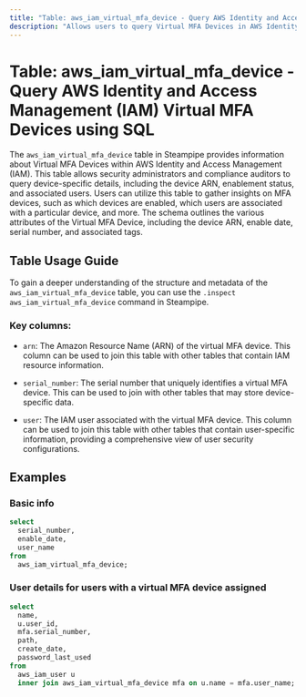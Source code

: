 ```yaml
---
title: "Table: aws_iam_virtual_mfa_device - Query AWS Identity and Access Management (IAM) Virtual MFA Devices using SQL"
description: "Allows users to query Virtual MFA Devices in AWS Identity and Access Management (IAM)."
---
```


# Table: aws_iam_virtual_mfa_device - Query AWS Identity and Access Management (IAM) Virtual MFA Devices using SQL

The `aws_iam_virtual_mfa_device` table in Steampipe provides information about Virtual MFA Devices within AWS Identity and Access Management (IAM). This table allows security administrators and compliance auditors to query device-specific details, including the device ARN, enablement status, and associated users. Users can utilize this table to gather insights on MFA devices, such as which devices are enabled, which users are associated with a particular device, and more. The schema outlines the various attributes of the Virtual MFA Device, including the device ARN, enable date, serial number, and associated tags.

## Table Usage Guide

To gain a deeper understanding of the structure and metadata of the `aws_iam_virtual_mfa_device` table, you can use the `.inspect aws_iam_virtual_mfa_device` command in Steampipe.

### Key columns:

- `arn`: The Amazon Resource Name (ARN) of the virtual MFA device. This column can be used to join this table with other tables that contain IAM resource information.

- `serial_number`: The serial number that uniquely identifies a virtual MFA device. This can be used to join with other tables that may store device-specific data.

- `user`: The IAM user associated with the virtual MFA device. This column can be used to join this table with other tables that contain user-specific information, providing a comprehensive view of user security configurations.

## Examples

### Basic info

```sql
select
  serial_number,
  enable_date,
  user_name
from
  aws_iam_virtual_mfa_device;
```

### User details for users with a virtual MFA device assigned

```sql
select
  name,
  u.user_id,
  mfa.serial_number,
  path,
  create_date,
  password_last_used
from
  aws_iam_user u
  inner join aws_iam_virtual_mfa_device mfa on u.name = mfa.user_name;
```
